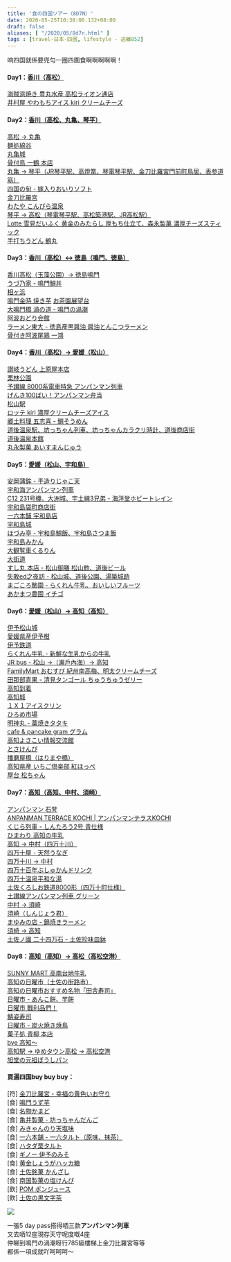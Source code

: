 ```yaml
---
title: '食の四国ツアー（8D7N）'
date: 2020-05-25T10:38:00.132+08:00
draft: false
aliases: [ "/2020/05/8d7n.html" ]
tags : [travel-日本-四國, lifestyle - 逃離852]
---
```


响四国就係要兜勻一圈四圍食啊啊啊啊啊！

#### Day1：[香川（高松）](https://hidie.net/shikoku1/)
[海賊浜焼き 豊丸水産 高松ライオン通店](https://hidie.net/shikoku1a/)  
[井村屋 やわもちアイス kiri クリームチーズ](https://hidie.net/shikoku1b/)  

  
#### Day2：[香川（高松、丸亀、琴平）](https://hidie.net/shikoku2/)
[高松 → 丸亀](https://hidie.net/shikoku2a/)  
[麺処綿谷](https://hidie.net/shikoku2b/)  
[丸亀城](https://hidie.net/shikoku2c/)  
[骨付鳥 一鶴 本店](https://hidie.net/shikoku2d/)  
[丸亀 → 琴平（JR琴平駅、高燈篭、琴電琴平駅、金刀比羅宮門前町鳥居、表参道筋）](https://hidie.net/shikoku2e/)  
[四国の旬 - 嫁入りおいりソフト](https://hidie.net/shikoku2f/)  
[金刀比羅宮](https://hidie.net/shikoku2g/)  
[わたや こんぴら温泉](https://hidie.net/shikoku2h/)  
[琴平 → 高松（琴電琴平駅、高松築港駅、JR高松駅）](https://hidie.net/shikoku2i/)  
[Lotte 雪見だいふく 黄金のみたらし 厚もち仕立て、森永製菓 濃厚チーズスティック](https://hidie.net/shikoku2j/)  
[手打ちうどん 鶴丸](https://hidie.net/shikoku2k/)  

  
#### Day3：[香川（高松）↔ 徳島（鳴門、徳島）](https://hidie.net/shikoku3/)
[香川高松（玉藻公園）→ 徳島鳴門](https://hidie.net/shikoku3a/)  
[うづ乃家 - 鳴門鯛丼](https://hidie.net/shikoku3b/)  
[相ヶ浜](https://hidie.net/shikoku3c/)  
[鳴門金時 焼き芋](https://hidie.net/shikoku3d/)
[お茶園展望台](https://hidie.net/shikoku3e/)  
[大鳴門橋 渦の道 - 鳴門の渦潮](https://hidie.net/shikoku3f/)  
[阿波おどり会館](https://hidie.net/shikoku3g/)  
[ラーメン東大 - 徳島産黒醤油 醤油とんこつラーメン](https://hidie.net/shikoku3h/)  
[骨付き阿波尾鶏 一鴻](https://hidie.net/shikoku3i/)  

  
#### Day4：[香川（高松）→ 愛媛（松山）](https://hidie.net/shikoku4/)
[讃岐うどん 上原屋本店](https://hidie.net/shikoku4a/)  
[栗林公園](https://hidie.net/shikoku4b/)  
[予讃線 8000系電車特急 アンパンマン列車](https://hidie.net/shikoku4c/)  
[げんき100ばい！アンパンマン弁当](https://hidie.net/shikoku4d/)  
[松山駅](https://hidie.net/shikoku4e/)  
[ロッテ kiri 濃厚クリームチーズアイス](https://hidie.net/shikoku4f/)  
[郷土料理 五志喜 - 鯛そうめん](https://hidie.net/shikoku4g/)  
[道後温泉駅、坊っちゃん列車、坊っちゃんカラクリ時計、道後商店街](https://hidie.net/shikoku4h/)  
[道後温泉本館](https://hidie.net/shikoku4i/)  
[丸永製菓 あいすまんじゅう](https://hidie.net/shikoku4j/)  
  
#### Day5：[愛媛（松山、宇和島）](https://hidie.net/shikoku5/)   
[安岡蒲鉾 - 手造りじゃこ天](https://hidie.net/shikoku5a/)  
[宇和海アンパンマン列車](https://hidie.net/shikoku5b/)  
[C12 231号機、大洲城、宇土線3兄弟 - 海洋堂ホビートレイン](https://hidie.net/shikoku5c/)  
[宇和島袋町商店街](https://hidie.net/shikoku5d/)  
[一六本舗 宇和島店](https://hidie.net/shikoku5e/)  
[宇和島城](https://hidie.net/shikoku5f/)  
[ほづみ亭 - 宇和島鯛飯、宇和島さつま飯](https://hidie.net/shikoku5g/)  
[宇和島みかん](https://hidie.net/shikoku5h/)  
[大観覧車くるりん](https://hidie.net/shikoku5i/)  
[大街道](https://hidie.net/shikoku5j/)  
[すし丸 本店 - 松山御膳 松山鮓、道後ビール](https://hidie.net/shikoku5k/)  
[失敗ed之夜訪 - 松山城、道後公園、湯築城跡](https://hidie.net/shikoku5l/)  
[まごころ酪園 - らくれん牛乳、おいしいフルーツ](https://hidie.net/shikoku5m/)  
[あかまつ農園 イチゴ](https://hidie.net/shikoku5n/)  
  
#### Day6：[愛媛（松山）→ 高知（高知）](https://hidie.net/shikoku6/)  
[伊予松山城](https://hidie.net/shikoku6a/)  
[愛媛県産伊予柑](https://hidie.net/shikoku6b/)  
[伊予鉄道](https://hidie.net/shikoku6c/)  
[らくれん牛乳 - 新鮮な生乳からの牛乳](https://hidie.net/shikoku6d/)  
[JR bus - 松山 →（瀨戶內海）→ 高知](https://hidie.net/shikoku6e/)  
[FamilyMart おむすび 紀州南高梅、明太クリームチーズ](https://hidie.net/shikoku6f/)  
[田那部青果 - 清見タンゴール ちゅうちゅうゼリー](https://hidie.net/shikoku6g/)  
[高知到着](https://hidie.net/shikoku6h/)  
[高知城](https://hidie.net/shikoku6i/)  
[１Ｘ１アイスクリン](https://hidie.net/shikoku6j/)  
[ひろめ市場](https://hidie.net/shikoku6k/)  
[明神丸 - 藁焼きタタキ](https://hidie.net/shikoku6l/)  
[cafe & pancake gram グラム](https://hidie.net/shikoku6m/)  
[高知よさこい情報交流館](https://hidie.net/shikoku6n/)  
[とさけんぴ](https://hidie.net/shikoku6o/)  
[播磨屋橋（はりまや橋）](https://hidie.net/shikoku6p/)  
[高知県産 いちご倶楽部 紅ほっぺ](https://hidie.net/shikoku6q/)  
[屋台 松ちゃん](https://hidie.net/shikoku6r/)  
  
#### Day7：[高知（高知、中村、須崎）](https://hidie.net/shikoku7/)  
[アンパンマン 石凳](https://hidie.net/shikoku7a/)  
[ANPANMAN TERRACE KOCHI | アンパンマンテラスKOCHI](https://hidie.net/shikoku7b/)  
[くじら列車 - しんたろう2号 青仕様](https://hidie.net/shikoku7c/)  
[ひまわり 高知の牛乳](https://hidie.net/shikoku7d/)  
[高知 → 中村（四万十川）](https://hidie.net/shikoku7e/)  
[四万十屋 - 天然うなぎ](https://hidie.net/shikoku7f/)  
[四万十川 → 中村](https://hidie.net/shikoku7g/)  
[四万十百年ぶしゅかんドリンク](https://hidie.net/shikoku7h/)  
[四万十温泉平和な湯](https://hidie.net/shikoku7i/)  
[土佐くろしお鉄道8000形（四万十町仕様）](https://hidie.net/shikoku7j/)  
[土讃線アンパンマン列車 グリーン](https://hidie.net/shikoku7k/)  
[中村 → 須崎](https://hidie.net/shikoku7l/)  
[須崎（しんじょう君）](https://hidie.net/shikoku7m/)  
[まゆみの店 - 鍋焼きラーメン](https://hidie.net/shikoku7n/)  
[須崎 → 高知](https://hidie.net/shikoku7o/)  
[土佐ノ國 二十四万石 - 土佐珍味皿鉢](https://hidie.net/shikoku7p/)  
  
  
#### Day8：[高知（高知）→ 高松（高松空港）](https://hidie.net/shikoku8/)  
[SUNNY MART 高南台地牛乳](https://hidie.net/shikoku8a/)  
[高知の日曜市（土佐の街路市）](https://hidie.net/shikoku8b/)  
[高知の日曜市おすすめ名物「田舎寿司」](https://hidie.net/shikoku8c/)  
[日曜市 - あんこ餅、芋餅](https://hidie.net/shikoku8d/)  
[日曜市 戰利品們！](https://hidie.net/shikoku8e/)  
[鯖姿寿司](https://hidie.net/shikoku8f/)  
[日曜市 - 炭火焼き焼鳥](https://hidie.net/shikoku8g/)  
[菓子処 青柳 本店](https://hidie.net/shikoku8h/)  
[bye 高知～](https://hidie.net/shikoku8i/)  
[高知駅 → ゆめタウン高松 → 高松空港](https://hidie.net/shikoku8j/)  
[旭堂の元祖ぼうしパン](https://hidie.net/shikoku8k/)  
  

#### 買遍四国buy buy buy：
\[符\] [金刀比羅宮 - 幸福の黄色いお守り](https://hidie.net/shikokukotohira/)  
\[食\] [鳴門うず芋](https://hidie.net/shikokukurio/)  
\[食\] [名物かまど](https://hidie.net/kamado/)  
\[食\] [亀井製菓 - 坊っちゃんだんご](https://hidie.net/kameiseika/)  
\[食\] [みきゃんのり天塩味](https://hidie.net/mikyannori/)  
\[食\] [一六本舗 - 一六タルト（原味、抹茶）](https://hidie.net/ichiroku/)  
\[食\] [ハタダ栗タルト](https://hidie.net/kuritaruto/)  
\[食\] [ギノー 伊予のみそ](https://hidie.net/ginomiso/)  
\[食\] [黄金しょうがハッカ糖](https://hidie.net/syougatou/)  
\[食\] [土佐銘菓 かんざし](https://hidie.net/kanzashi/)  
\[食\] [南国製菓の塩けんぴ](https://hidie.net/shiokenpi/)  
\[飲\] [POM ポンジュース](https://hidie.net/pommikan/)  
\[飲\] [土佐の黒文字茶](https://hidie.net/kuromoji/)  


  

![](/images/shikoku8d7n.jpg)

一張5 day pass搭得哂三款**アンパンマン列車**  
又去哂12座現存天守呢度嘅4座  
仲睇到鳴門の渦潮呀行785級樓梯上金刀比羅宮等等  
都係一項成就吖呵呵呵～
